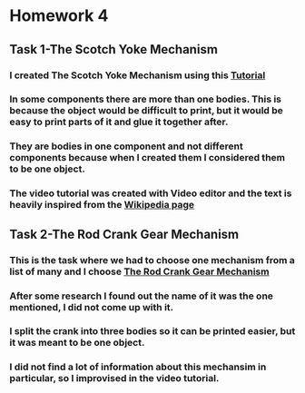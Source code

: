 # Homework 4

## Task 1-The Scotch Yoke Mechanism
### I created The Scotch Yoke Mechanism using this [Tutorial](https://www.youtube.com/watch?v=HhX-8RyP214)
### In some components there are more than one bodies. This is because the object would be difficult to print, but it would be easy to print parts of it and glue it together after.
### They are bodies in one component and not different components because when I created them I considered them to be one object.
### The video tutorial was created with Video editor and the text is heavily inspired from the [Wikipedia page](https://en.wikipedia.org/wiki/Scotch_yoke)

## Task 2-The Rod Crank Gear Mechanism
### This is the task where we had to choose one mechanism from a list of many and I choose [The Rod Crank Gear Mechanism](https://tinyurl.com/y7jvyma3)
### After some research I found out the name of it was the one mentioned, I did not come up with it.
### I split the crank into three bodies so it can be printed easier, but it was meant to be one object.
### I did not find a lot of information about this mechansim in particular, so I improvised in the video tutorial.

